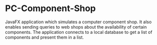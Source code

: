 # PC-Component-Shop

JavaFX application which simulates a computer component shop. It also enables sending queries to web shops about the availability of certain components. The application connects to a local database to get a list of components and present them in a list. 
